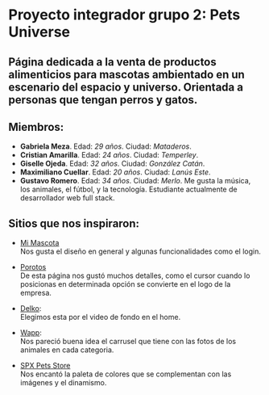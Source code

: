 # Proyecto integrador grupo 2: Pets Universe

## Página dedicada a la venta de productos alimenticios para mascotas ambientado en un escenario del espacio y universo. Orientada a personas que tengan perros y gatos.

## Miembros:

* **Gabriela Meza**. Edad: *29 años*. Ciudad: *Mataderos*.
* **Cristian Amarilla**. Edad: *24 años*. Ciudad: *Temperley*.
* **Giselle Ojeda**. Edad: *32 años*. Ciudad: *González Catán*.
* **Maximiliano Cuellar**. Edad: *20 años*. Ciudad: *Lanús Este*.
* **Gustavo Romero**. Edad: *34 años*. Ciudad: *Merlo*. Me gusta la música, los animales, el fútbol, y la tecnología. Estudiante actualmente de desarrollador web full stack. 

## Sitios que nos inspiraron:

* [Mi Mascota](https://ar.miscota.com/)  
Nos gusta el diseño en general y algunas funcionalidades como el login.

* [Porotos](https://porotos.com.ar/)  
De esta página nos gustó muchos detalles, como el cursor cuando lo posicionas en determinada opción se convierte en el logo de la empresa.

* [Delko](https://delkoalimentos.com.ar/home):  
Elegimos esta por el video de fondo en el home.

* [Wapp](https://www.somoswapp.com.ar/):  
Nos pareció buena idea el carrusel que tiene con las fotos de los animales en cada categoria.  

* [SPX Pets Store](https://spxpetstore.com/collections/pet-beds-mat)  
Nos encantó la paleta de colores que se complementan con las imágenes y el dinamismo.

